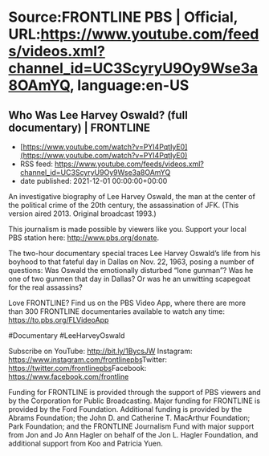 # Source:FRONTLINE PBS | Official, URL:https://www.youtube.com/feeds/videos.xml?channel_id=UC3ScyryU9Oy9Wse3a8OAmYQ, language:en-US

## Who Was Lee Harvey Oswald? (full documentary) | FRONTLINE
 - [https://www.youtube.com/watch?v=PYI4PqtIyE0](https://www.youtube.com/watch?v=PYI4PqtIyE0)
 - RSS feed: https://www.youtube.com/feeds/videos.xml?channel_id=UC3ScyryU9Oy9Wse3a8OAmYQ
 - date published: 2021-12-01 00:00:00+00:00

An investigative biography of Lee Harvey Oswald, the man at the center of the political crime of the 20th century, the assassination of JFK. (This version aired 2013. Original broadcast 1993.)

This journalism is made possible by viewers like you. Support your local PBS station here: http://www.pbs.org/donate​.

The two-hour documentary special traces Lee Harvey Oswald’s life from his boyhood to that fateful day in Dallas on Nov. 22, 1963, posing a number of questions: Was Oswald the emotionally disturbed “lone gunman”? Was he one of two gunmen that day in Dallas? Or was he an unwitting scapegoat for the real assassins?

Love FRONTLINE? Find us on the PBS Video App, where there are more than 300 FRONTLINE documentaries available to watch any time: https://to.pbs.org/FLVideoApp​ 

#Documentary #LeeHarveyOswald

Subscribe on YouTube: http://bit.ly/1BycsJW​
Instagram: https://www.instagram.com/frontlinepbs​
Twitter: https://twitter.com/frontlinepbs​
Facebook: https://www.facebook.com/frontline

Funding for FRONTLINE is provided through the support of PBS viewers and by the Corporation for Public Broadcasting. Major funding for FRONTLINE is provided by the Ford Foundation. Additional funding is provided by the Abrams Foundation; the John D. and Catherine T. MacArthur Foundation; Park Foundation; and the FRONTLINE Journalism Fund with major support from Jon and Jo Ann Hagler on behalf of the Jon L. Hagler Foundation, and additional support from Koo and Patricia Yuen.

